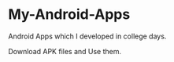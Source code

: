 # My-Android-Apps
Android Apps which I developed in college days.

Download APK files and Use them.
